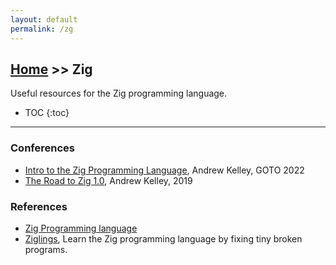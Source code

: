 ```yaml
---
layout: default
permalink: /zg
---
```


## [Home](/) >> Zig

Useful resources for the Zig programming language.

* TOC
{:toc}

* * *

### Conferences

* [Intro to the Zig Programming Language](https://www.youtube.com/watch?v=YXrb-DqsBNU), Andrew Kelley, GOTO 2022
* [The Road to Zig 1.0](https://www.youtube.com/watch?v=Gv2I7qTux7g), Andrew Kelley, 2019

### References

* [Zig Programming language](https://ziglang.org/)
* [Ziglings](https://github.com/ziglings-org/exercises), Learn the Zig programming language by fixing tiny broken programs.
